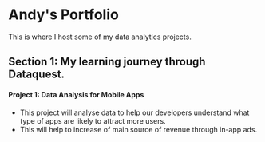 # Andy's Portfolio
This is where I host some of my data analytics projects.

## Section 1: My learning journey through Dataquest.

#### Project 1: Data Analysis for Mobile Apps
* This project will analyse data to help our developers understand what type of apps are likely to attract more users. 
* This will help to increase of main source of revenue through in-app ads.

